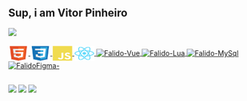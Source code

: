 ## Sup, i am Vitor Pinheiro
 <div>
  <a href="https://github.com/FalidoVitor">
  <img height="180em" src="https://github-readme-stats.vercel.app/api?username=FalidoVitor&show_icons=true&theme=radic5al&include_all_commits=true&count_private=true"/>
</div>
<div style="display: inline_block"><br>
  <img align="center" alt="Falido-HTML" height="30" width="40" src="https://raw.githubusercontent.com/devicons/devicon/master/icons/html5/html5-original.svg">
  <img align="center" alt="Falido-CSS" height="30" width="40" src="https://raw.githubusercontent.com/devicons/devicon/master/icons/css3/css3-original.svg">
  <img align="center" alt="Falido-Js" height="30" width="40" src="https://raw.githubusercontent.com/devicons/devicon/master/icons/javascript/javascript-plain.svg">
  <img align="center" alt="Falido-React" height="30" width="40" src="https://raw.githubusercontent.com/devicons/devicon/master/icons/react/react-original.svg">
  <img align="center" alt="Falido-Vue" height="30" wdth="40" src="https://img.shields.io/badge/Vue.js-35495E?style=for-the-badge&logo=vue.js&logoColor=4FC08D">
  <img align="center" alt="Falido-Lua" height="30" width="60" src="https://img.shields.io/badge/Lua-2C2D72?style=for-the-badge&logo=lua&logoColor=white">
  <img align="center" alt="Falido-MySql" height="30" width="60" src="https://img.shields.io/badge/MySQL-00000F?style=for-the-badge&logo=mysql&logoColor=white">
  <img align="center" alt="FalidoFigma-" height="35" width="35" src="https://img.icons8.com/color/48/000000/figma--v1.png">
</div>
  
  ##
 
<div>
  <a href="https://discord.link/falidostore" target="_blank"><img src="https://img.shields.io/badge/Discord-7289DA?style=for-the-badge&logo=discord&logoColor=white" target="_blank"></a>
  <a href="https://mail.google.com/mail/u/0/#inbox?compose=GTvVlcRwQMDNfwhcrCCSZptmvZwtzKbVSlfkkMCPLwrChpXCLfVmNDvKGFMhFlzgmgJnrSxnJlZlX"><img src="https://img.shields.io/badge/-Gmail-%23333?style=for-the-badge&logo=gmail&logoColor=white" target="_blank"></a>
  <a href="https://www.linkedin.com/in/vitor-pinheiro-127628218/" target="_blank"><img src="https://img.shields.io/badge/-LinkedIn-%230077B5?style=for-the-badge&logo=linkedin&logoColor=white" target="_blank"></a> 
 
 
</div>
